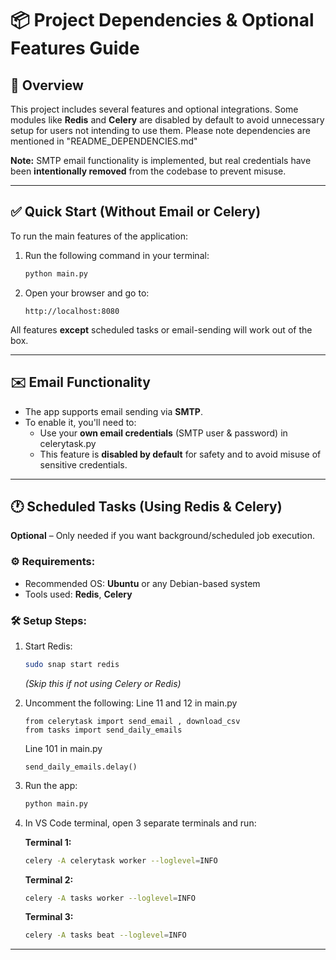 
# 📦 Project Dependencies & Optional Features Guide

## 📝 Overview

This project includes several features and optional integrations. Some modules like **Redis** and **Celery** are disabled by default to avoid unnecessary setup for users not intending to use them. Please note dependencies are mentioned in "README_DEPENDENCIES.md"

**Note:** SMTP email functionality is implemented, but real credentials have been **intentionally removed** from the codebase to prevent misuse.

---

## ✅ Quick Start (Without Email or Celery)

To run the main features of the application:

1. Run the following command in your terminal:
   ```bash
   python main.py
   ```
2. Open your browser and go to:
   ```
   http://localhost:8080
   ```

All features **except** scheduled tasks or email-sending will work out of the box.

---

## ✉️ Email Functionality

- The app supports email sending via **SMTP**.
- To enable it, you'll need to:
  - Use your **own email credentials** (SMTP user & password) in celerytask.py
  - This feature is **disabled by default** for safety and to avoid misuse of sensitive credentials.

---

## 🕐 Scheduled Tasks (Using Redis & Celery)

**Optional** – Only needed if you want background/scheduled job execution.

### ⚙️ Requirements:
- Recommended OS: **Ubuntu** or any Debian-based system
- Tools used: **Redis**, **Celery**

### 🛠️ Setup Steps:

1. Start Redis:
   ```bash
   sudo snap start redis
   ```
   *(Skip this if not using Celery or Redis)*

2. Uncomment the following:
   Line 11 and 12 in main.py
   ```
   from celerytask import send_email , download_csv 
   from tasks import send_daily_emails

   ```
   Line 101 in main.py
    ```
   send_daily_emails.delay()
    ```

2. Run the app:
   ```bash
   python main.py
   ```

3. In VS Code terminal, open 3 separate terminals and run:

   **Terminal 1:**
   ```bash
   celery -A celerytask worker --loglevel=INFO
   ```

   **Terminal 2:**
   ```bash
   celery -A tasks worker --loglevel=INFO
   ```

   **Terminal 3:**
   ```bash
   celery -A tasks beat --loglevel=INFO
   ```

---


